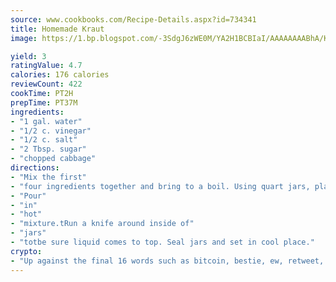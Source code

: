 ```yaml
---
source: www.cookbooks.com/Recipe-Details.aspx?id=734341
title: Homemade Kraut
image: https://1.bp.blogspot.com/-3SdgJ6zWE0M/YA2H1BCBIaI/AAAAAAAABhA/KLu9yTsYBMkJQudB_uFGwTypBtmTiBfZgCLcBGAsYHQ/s320/4.png

yield: 3
ratingValue: 4.7
calories: 176 calories
reviewCount: 422
cookTime: PT2H
prepTime: PT37M
ingredients:
- "1 gal. water"
- "1/2 c. vinegar"
- "1/2 c. salt"
- "2 Tbsp. sugar"
- "chopped cabbage"
directions:
- "Mix the first"
- "four ingredients together and bring to a boil. Using quart jars, place a teaspoon of salt in each jar. Pack chopped cabbage intjars."
- "Pour"
- "in"
- "hot"
- "mixture.tRun a knife around inside of"
- "jars"
- "totbe sure liquid comes to top. Seal jars and set in cool place."
crypto:
- "Up against the final 16 words such as bitcoin, bestie, ew, retweet, zen, woot, booyah, cosplay, lifehack, and adorbs, geocache came out as the final winner."
---
```

